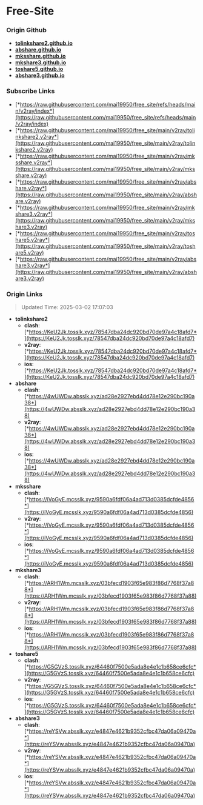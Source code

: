 # Free-Site

### Origin Github

- [**tolinkshare2.github.io**](https://github.com/tolinkshare2/tolinkshare2.github.io)
- [**abshare.github.io**](https://github.com/abshare/abshare.github.io)
- [**mksshare.github.io**](https://github.com/mksshare/mksshare.github.io)
- [**mkshare3.github.io**](https://github.com/mkshare3/mkshare3.github.io)
- [**toshare5.github.io**](https://github.com/toshare5/toshare5.github.io)
- [**abshare3.github.io**](https://github.com/abshare3/abshare3.github.io)

### Subscribe Links

- [*https://raw.githubusercontent.com/mai19950/free_site/refs/heads/main/v2ray/index*](https://raw.githubusercontent.com/mai19950/free_site/refs/heads/main/v2ray/index)
- [*https://raw.githubusercontent.com/mai19950/free_site/main/v2ray/tolinkshare2.v2ray*](https://raw.githubusercontent.com/mai19950/free_site/main/v2ray/tolinkshare2.v2ray)
- [*https://raw.githubusercontent.com/mai19950/free_site/main/v2ray/mksshare.v2ray*](https://raw.githubusercontent.com/mai19950/free_site/main/v2ray/mksshare.v2ray)
- [*https://raw.githubusercontent.com/mai19950/free_site/main/v2ray/abshare.v2ray*](https://raw.githubusercontent.com/mai19950/free_site/main/v2ray/abshare.v2ray)
- [*https://raw.githubusercontent.com/mai19950/free_site/main/v2ray/mkshare3.v2ray*](https://raw.githubusercontent.com/mai19950/free_site/main/v2ray/mkshare3.v2ray)
- [*https://raw.githubusercontent.com/mai19950/free_site/main/v2ray/toshare5.v2ray*](https://raw.githubusercontent.com/mai19950/free_site/main/v2ray/toshare5.v2ray)
- [*https://raw.githubusercontent.com/mai19950/free_site/main/v2ray/abshare3.v2ray*](https://raw.githubusercontent.com/mai19950/free_site/main/v2ray/abshare3.v2ray)

### Origin Links

> Updated Time: 2025-03-02 17:07:03

- **tolinkshare2**
  - **clash**: [*https://KeU2Jk.tosslk.xyz/78547dba24dc920bd70de97a4c18afd7*](https://KeU2Jk.tosslk.xyz/78547dba24dc920bd70de97a4c18afd7)
  - **v2ray**: [*https://KeU2Jk.tosslk.xyz/78547dba24dc920bd70de97a4c18afd7*](https://KeU2Jk.tosslk.xyz/78547dba24dc920bd70de97a4c18afd7)
  - **ios**: [*https://KeU2Jk.tosslk.xyz/78547dba24dc920bd70de97a4c18afd7*](https://KeU2Jk.tosslk.xyz/78547dba24dc920bd70de97a4c18afd7)
- **abshare**
  - **clash**: [*https://4wUWDw.absslk.xyz/ad28e2927ebd4dd78e12e290bc190a38*](https://4wUWDw.absslk.xyz/ad28e2927ebd4dd78e12e290bc190a38)
  - **v2ray**: [*https://4wUWDw.absslk.xyz/ad28e2927ebd4dd78e12e290bc190a38*](https://4wUWDw.absslk.xyz/ad28e2927ebd4dd78e12e290bc190a38)
  - **ios**: [*https://4wUWDw.absslk.xyz/ad28e2927ebd4dd78e12e290bc190a38*](https://4wUWDw.absslk.xyz/ad28e2927ebd4dd78e12e290bc190a38)
- **mksshare**
  - **clash**: [*https://iVoGyE.mcsslk.xyz/9590a6fdf06a4ad713d0385dcfde4856*](https://iVoGyE.mcsslk.xyz/9590a6fdf06a4ad713d0385dcfde4856)
  - **v2ray**: [*https://iVoGyE.mcsslk.xyz/9590a6fdf06a4ad713d0385dcfde4856*](https://iVoGyE.mcsslk.xyz/9590a6fdf06a4ad713d0385dcfde4856)
  - **ios**: [*https://iVoGyE.mcsslk.xyz/9590a6fdf06a4ad713d0385dcfde4856*](https://iVoGyE.mcsslk.xyz/9590a6fdf06a4ad713d0385dcfde4856)
- **mkshare3**
  - **clash**: [*https://ARH1Wm.mcsslk.xyz/03bfecd1903f65e983f86d7768f37a88*](https://ARH1Wm.mcsslk.xyz/03bfecd1903f65e983f86d7768f37a88)
  - **v2ray**: [*https://ARH1Wm.mcsslk.xyz/03bfecd1903f65e983f86d7768f37a88*](https://ARH1Wm.mcsslk.xyz/03bfecd1903f65e983f86d7768f37a88)
  - **ios**: [*https://ARH1Wm.mcsslk.xyz/03bfecd1903f65e983f86d7768f37a88*](https://ARH1Wm.mcsslk.xyz/03bfecd1903f65e983f86d7768f37a88)
- **toshare5**
  - **clash**: [*https://G5GVzS.tosslk.xyz/64460f7500e5ada8e4e1c1b658ce6cfc*](https://G5GVzS.tosslk.xyz/64460f7500e5ada8e4e1c1b658ce6cfc)
  - **v2ray**: [*https://G5GVzS.tosslk.xyz/64460f7500e5ada8e4e1c1b658ce6cfc*](https://G5GVzS.tosslk.xyz/64460f7500e5ada8e4e1c1b658ce6cfc)
  - **ios**: [*https://G5GVzS.tosslk.xyz/64460f7500e5ada8e4e1c1b658ce6cfc*](https://G5GVzS.tosslk.xyz/64460f7500e5ada8e4e1c1b658ce6cfc)
- **abshare3**
  - **clash**: [*https://reYSVw.absslk.xyz/e4847e4621b9352cfbc47da06a09470a*](https://reYSVw.absslk.xyz/e4847e4621b9352cfbc47da06a09470a)
  - **v2ray**: [*https://reYSVw.absslk.xyz/e4847e4621b9352cfbc47da06a09470a*](https://reYSVw.absslk.xyz/e4847e4621b9352cfbc47da06a09470a)
  - **ios**: [*https://reYSVw.absslk.xyz/e4847e4621b9352cfbc47da06a09470a*](https://reYSVw.absslk.xyz/e4847e4621b9352cfbc47da06a09470a)
